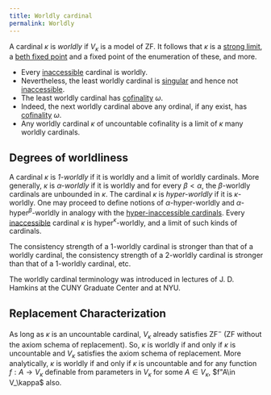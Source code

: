 ```yaml
---
title: Worldly cardinal
permalink: Worldly
---
```












A cardinal $\kappa$ is *worldly* if $V_\kappa$ is a model of
$\text{ZF}$. It follows that $\kappa$ is a
<a href="Strong_limit" class="mw-redirect" title="Strong limit">strong limit</a>,
a
<a href="Beth_fixed_point" class="mw-redirect" title="Beth fixed point">beth fixed point</a>
and a fixed point of the enumeration of these, and more.

-   Every
    [inaccessible](Inaccessible "Inaccessible")
    cardinal is worldly.
-   Nevertheless, the least worldly cardinal is
    <a href="Singular" class="mw-redirect" title="Singular">singular</a>
    and hence not
    [inaccessible](Inaccessible "Inaccessible").
-   The least worldly cardinal has
    <a href="Cofinality" class="mw-redirect" title="Cofinality">cofinality</a>
    $\omega$.
-   Indeed, the next worldly cardinal above any ordinal, if any exist,
    has
    <a href="Cofinality" class="mw-redirect" title="Cofinality">cofinality</a>
    $\omega$.
-   Any worldly cardinal $\kappa$ of uncountable cofinality is a limit
    of $\kappa$ many worldly cardinals.

## Degrees of worldliness

A cardinal $\kappa$ is *$1$-worldly* if it is worldly and a limit of
worldly cardinals. More generally, $\kappa$ is *$\alpha$-worldly* if
it is worldly and for every $\beta\lt\alpha$, the $\beta$-worldly
cardinals are unbounded in $\kappa$. The cardinal $\kappa$ is
*hyper-worldly* if it is $\kappa$-worldly. One may proceed to define
notions of $\alpha$-hyper-worldly and
$\alpha$-hyper${}^\beta$-worldly in analogy with the
[hyper-inaccessible
cardinals](Inaccessible#hyper-inaccessible "Inaccessible").
Every
[inaccessible](Inaccessible "Inaccessible")
cardinal $\kappa$ is hyper${}^\kappa$-worldly, and a limit of such
kinds of cardinals.

The consistency strength of a $1$-worldly cardinal is stronger than that
of a worldly cardinal, the consistency strength of a $2$-worldly
cardinal is stronger than that of a $1$-worldly cardinal, etc.

The worldly cardinal terminology was introduced in lectures of J. D.
Hamkins at the CUNY Graduate Center and at NYU.

## Replacement Characterization

As long as $\kappa$ is an uncountable cardinal, $V_\kappa$ already
satisfies $\text{ZF}^-$ ($\text{ZF}$ without the axiom schema of
replacement). So, $\kappa$ is worldly if and only if $\kappa$ is
uncountable and $V_\kappa$ satisfies the axiom schema of replacement.
More analytically, $\kappa$ is worldly if and only if $\kappa$ is
uncountable and for any function $f:A\rightarrow V_\kappa$ definable
from parameters in $V_\kappa$ for some $A\in V_\kappa$, $f"A\in
V_\kappa$ also.


